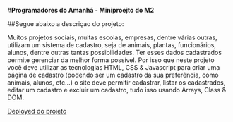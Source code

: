 #**Programadores do Amanhã - Miniproejto do M2**

##Segue abaixo a descriçao do projeto:

Muitos projetos sociais, muitas escolas, empresas, dentre várias outras, utilizam um sistema de cadastro, seja de animais, plantas, funcionários, alunos, dentre outras tantas possibilidades. Ter esses dados cadastrados permite gerenciar da melhor forma possível.
Por isso que neste projeto você deve utilizar as tecnologias HTML, CSS & Javascript para criar uma página de cadastro (podendo ser um cadastro da sua preferência, como animais, alunos, etc…) o site deve permitir cadastrar, listar os cadastrados, editar um cadastro e excluir um cadastro, tudo isso usando Arrays, Class & DOM.
 
 [Deployed do projeto](https://miniprojeto-cadastro.vercel.app/)
